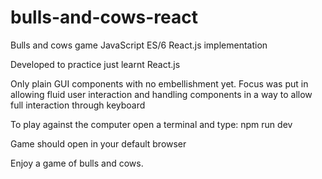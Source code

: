 # bulls-and-cows-react
Bulls and cows game JavaScript ES/6 React.js implementation

Developed to  practice just learnt React.js

Only plain GUI components with no embellishment yet.
Focus was put in allowing fluid user interaction and handling components in a way to allow full interaction through keyboard

To play against the computer open a terminal and type: npm run dev

Game should open in your default browser

Enjoy a game of bulls and cows.
